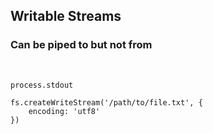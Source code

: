 ##  Writable Streams

### Can be piped to but not from
<!-- .element: class="fragment" -->

<br/>

```
process.stdout
```
<!-- .element: class="fragment javascript" -->

```
fs.createWriteStream('/path/to/file.txt', {
    encoding: 'utf8'
})
```
<!-- .element: class="fragment javascript" -->
